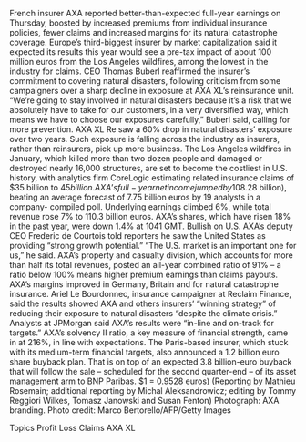 French insurer AXA reported better-than-expected full-year earnings on Thursday, boosted by increased premiums from individual insurance policies, fewer claims and increased margins for its natural catastrophe coverage.
Europe’s third-biggest insurer by market capitalization said it expected its results this year would see a pre-tax impact of about 100 million euros from the Los Angeles wildfires, among the lowest in the industry for claims.
CEO Thomas Buberl reaffirmed the insurer’s commitment to covering natural disasters, following criticism from some campaigners over a sharp decline in exposure at AXA XL’s reinsurance unit.
“We’re going to stay involved in natural disasters because it’s a risk that we absolutely have to take for our customers, in a very diversified way, which means we have to choose our exposures carefully,” Buberl said, calling for more prevention.
AXA XL Re saw a 60% drop in natural disasters’ exposure over two years. Such exposure is falling across the industry as insurers, rather than reinsurers, pick up more business.
The Los Angeles wildfires in January, which killed more than two dozen people and damaged or destroyed nearly 16,000 structures, are set to become the costliest in U.S. history, with analytics firm CoreLogic estimating related insurance claims of $35 billion to $45 billion.
AXA’s full-year net income jumped by 10% from a year earlier to 7.89 billion euros ($8.28 billion), beating an average forecast of 7.75 billion euros by 19 analysts in a company- compiled poll.
Underlying earnings climbed 6%, while total revenue rose 7% to 110.3 billion euros.
AXA’s shares, which have risen 18% in the past year, were down 1.4% at 1041 GMT.
Bullish on U.S.
AXA’s deputy CEO Frederic de Courtois told reporters he saw the United States as providing “strong growth potential.”
“The U.S. market is an important one for us,” he said.
AXA’s property and casualty division, which accounts for more than half its total revenues, posted an all-year combined ratio of 91% – a ratio below 100% means higher premium earnings than claims payouts.
AXA’s margins improved in Germany, Britain and for natural catastrophe insurance.
Ariel Le Bourdonnec, insurance campaigner at Reclaim Finance, said the results showed AXA and others insurers’ “winning strategy” of reducing their exposure to natural disasters “despite the climate crisis.”
Analysts at JPMorgan said AXA’s results were “in-line and on-track for targets.”
AXA’s solvency II ratio, a key measure of financial strength, came in at 216%, in line with expectations.
The Paris-based insurer, which stuck with its medium-term financial targets, also announced a 1.2 billion euro share buyback plan.
That is on top of an expected 3.8 billion-euro buyback that will follow the sale – scheduled for the second quarter-end – of its asset management arm to BNP Paribas.
$1 = 0.9528 euros)
(Reporting by Mathieu Rosemain; additional reporting by Michal Aleksandrowicz; editing by Tommy Reggiori Wilkes, Tomasz Janowski and Susan Fenton)
Photograph: AXA branding. Photo credit: Marco Bertorello/AFP/Getty Images

Topics
Profit Loss
Claims
AXA XL

